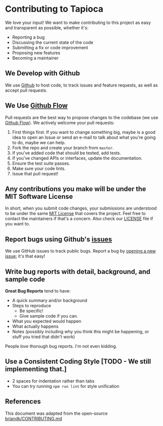 # Contributing to Tapioca

We love your input! We want to make contributing to this project as easy and transparent as possible, whether it's:

- Reporting a bug
- Discussing the current state of the code
- Submitting a fix or code improvement
- Proposing new features
- Becoming a maintainer

## We Develop with Github
We use [Github](https://github.com) to host code, to track issues and feature requests, as well as accept pull requests.

## We Use [Github Flow](https://guides.github.com/introduction/flow/index.html)
Pull requests are the best way to propose changes to the codebase (we use [Github Flow](https://guides.github.com/introduction/flow/index.html)). We actively welcome your pull requests:

1. First things first. If you want to change something big, maybe is a good idea to open an Issue or send an e-mail 
to talk about what you're going to do, maybe we can help.
2. Fork the repo and create your branch from `master`.
3. If you've added code that should be tested, add tests.
4. If you've changed APIs or interfaces, update the documentation.
5. Ensure the test suite passes.
6. Make sure your code lints.
7. Issue that pull request!

## Any contributions you make will be under the MIT Software License
In short, when you submit code changes, your submissions are understood to be under the same [MIT License](http://choosealicense.com/licenses/mit/) that covers the project. 
Feel free to contact the maintainers if that's a concern. Also check our [LICENSE](LICENSE.md) file if you want to.

## Report bugs using Github's [issues](https://github.com/yuca-live/tapioca/issues)
We use GitHub issues to track public bugs. Report a bug by [opening a new issue](); it's that easy!

## Write bug reports with detail, background, and sample code
**Great Bug Reports** tend to have:

- A quick summary and/or background
- Steps to reproduce
  - Be specific!
  - Give sample code if you can.
- What you expected would happen
- What actually happens
- Notes (possibly including why you think this might be happening, or stuff you tried that didn't work)

People *love* thorough bug reports. I'm not even kidding.

## Use a Consistent Coding Style [TODO - We still implementing that.]
* 2 spaces for indentation rather than tabs
* You can try running `npm run lint` for style unification

## References
This document was adapted from the open-source [briandk/CONTRIBUTING.md](https://gist.github.com/briandk/3d2e8b3ec8daf5a27a62)
